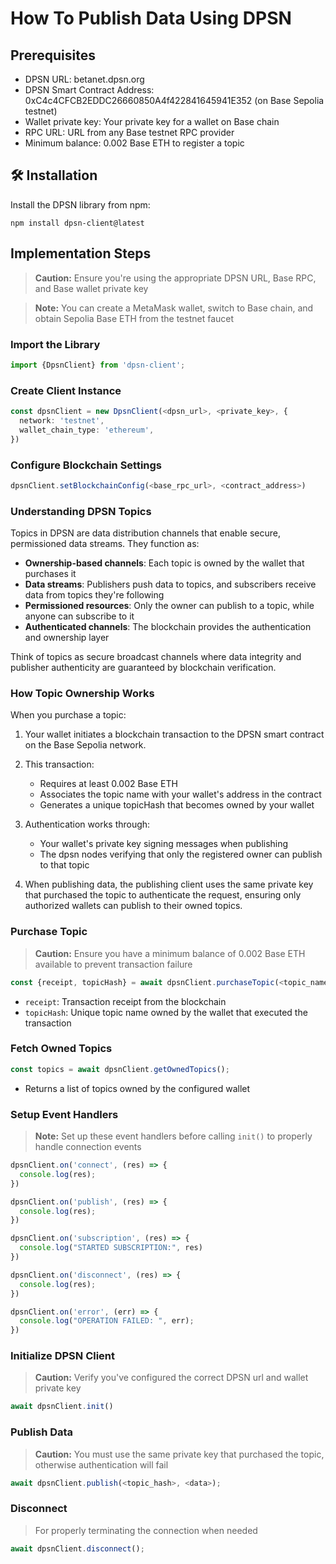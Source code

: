 # How To Publish Data Using DPSN

## Prerequisites

- DPSN URL: betanet.dpsn.org
- DPSN Smart Contract Address: 0xC4c4CFCB2EDDC26660850A4f422841645941E352 (on Base Sepolia testnet)
- Wallet private key: Your private key for a wallet on Base chain
- RPC URL: URL from any Base testnet RPC provider
- Minimum balance: 0.002 Base ETH to register a topic

## 🛠️ Installation

Install the DPSN library from npm:

```shell
npm install dpsn-client@latest
```

## Implementation Steps

> **Caution:** Ensure you're using the appropriate DPSN URL, Base RPC, and Base wallet private key

> **Note:** You can create a MetaMask wallet, switch to Base chain, and obtain Sepolia Base ETH from the testnet faucet

### Import the Library

```ts
import {DpsnClient} from 'dpsn-client';
```

### Create Client Instance

```ts
const dpsnClient = new DpsnClient(<dpsn_url>, <private_key>, {
  network: 'testnet',
  wallet_chain_type: 'ethereum',
})
```

### Configure Blockchain Settings

```ts
dpsnClient.setBlockchainConfig(<base_rpc_url>, <contract_address>)
```

### Understanding DPSN Topics

Topics in DPSN are data distribution channels that enable secure, permissioned data streams. They function as:

- **Ownership-based channels**: Each topic is owned by the wallet that purchases it
- **Data streams**: Publishers push data to topics, and subscribers receive data from topics they're following
- **Permissioned resources**: Only the owner can publish to a topic, while anyone can subscribe to it
- **Authenticated channels**: The blockchain provides the authentication and ownership layer


Think of topics as secure broadcast channels where data integrity and publisher authenticity are guaranteed by blockchain verification.

### How Topic Ownership Works

When you purchase a topic:

1. Your wallet initiates a blockchain transaction to the DPSN smart contract on the Base Sepolia network.

2. This transaction:
   - Requires at least 0.002 Base ETH
   - Associates the topic name with your wallet's address in the contract
   - Generates a unique topicHash that becomes owned by your wallet

3. Authentication works through:
   - Your wallet's private key signing messages when publishing
   - The dpsn nodes  verifying that only the registered owner can publish to that topic

4. When publishing data, the publishing client uses the same private key that purchased the topic to authenticate the request, ensuring only authorized wallets can publish to their owned topics.

### Purchase Topic

> **Caution:** Ensure you have a minimum balance of 0.002 Base ETH available to prevent transaction failure

```ts
const {receipt, topicHash} = await dpsnClient.purchaseTopic(<topic_name>);
```
- `receipt`: Transaction receipt from the blockchain
- `topicHash`: Unique topic name owned by the wallet that executed the transaction


### Fetch Owned Topics

```ts
const topics = await dpsnClient.getOwnedTopics();
```
- Returns a list of topics owned by the configured wallet

### Setup Event Handlers

> **Note:** Set up these event handlers before calling `init()` to properly handle connection events

```ts
dpsnClient.on('connect', (res) => {
  console.log(res);
})

dpsnClient.on('publish', (res) => {
  console.log(res);
})

dpsnClient.on('subscription', (res) => {
  console.log("STARTED SUBSCRIPTION:", res)
})

dpsnClient.on('disconnect', (res) => {
  console.log(res);
})

dpsnClient.on('error', (err) => {
  console.log("OPERATION FAILED: ", err);
})
```

### Initialize DPSN Client

> **Caution:** Verify you've configured the correct DPSN url and wallet private key

```ts
await dpsnClient.init()
```

### Publish Data

> **Caution:** You must use the same private key that purchased the topic, otherwise authentication will fail

```ts
await dpsnClient.publish(<topic_hash>, <data>);
```

### Disconnect

> For properly terminating the connection when needed

```ts
await dpsnClient.disconnect();
```
